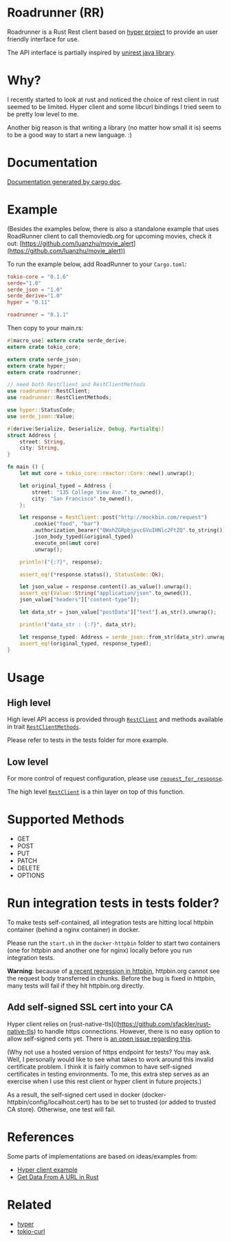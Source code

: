 # Roadrunner (RR)

Roadrunner is a Rust Rest client based on [hyper project](https://github.com/hyperium/hyper) to 
provide an user friendly interface for use.

The API interface is partially inspired by [unirest java library](http://unirest.io/java.html).

# Why?

I recently started to look at rust and noticed the choice of rest client in rust seemed to be
limited. Hyper client and some libcurl bindings I tried seem to be pretty low level to me.

Another big reason is that writing a library (no matter how small it is) seems to be a good
way to start a new language. :)

# Documentation
 
[Documentation generated by cargo doc](https://luanzhu.github.io/rust/doc/roadrunner/index.html).

# Example

(Besides the examples below, there is also a standalone example that uses RoadRunner client
to call themoviedb.org for upcoming movies, check it out: [https://github.com/luanzhu/movie_alert](https://github.com/luanzhu/movie_alert))

To run the example below, add RoadRunner to your `Cargo.toml`:

```toml
tokio-core = "0.1.6"
serde="1.0"
serde_json = "1.0"
serde_derive="1.0"
hyper = "0.11"

roadrunner = "0.1.1"
```

Then copy to your main.rs:

```rust
#[macro_use] extern crate serde_derive;
extern crate tokio_core;

extern crate serde_json;
extern crate hyper;
extern crate roadrunner;

// need both RestClient and RestClientMethods
use roadrunner::RestClient;
use roadrunner::RestClientMethods;

use hyper::StatusCode;
use serde_json::Value;

#[derive(Serialize, Deserialize, Debug, PartialEq)]
struct Address {
    street: String,
    city: String,
}

fn main () {
    let mut core = tokio_core::reactor::Core::new().unwrap();

    let original_typed = Address {
        street: "135 College View Ave.".to_owned(),
        city: "San Francisco".to_owned(),
    };

    let response = RestClient::post("http://mockbin.com/request")
        .cookie("food", "bar")
        .authorization_bearer("QWxhZGRpbjpvcGVuIHNlc2FtZQ".to_string())
        .json_body_typed(&original_typed)
        .execute_on(&mut core)
        .unwrap();

    println!("{:?}", response);

    assert_eq!(*response.status(), StatusCode::Ok);

    let json_value = response.content().as_value().unwrap();
    assert_eq!(Value::String("application/json".to_owned()),
    json_value["headers"]["content-type"]);

    let data_str = json_value["postData"]["text"].as_str().unwrap();

    println!("data_str : {:?}", data_str);

    let response_typed: Address = serde_json::from_str(data_str).unwrap();
    assert_eq!(original_typed, response_typed);
}
```

# Usage

## High level

High level API access is provided through [`RestClient`](https://luanzhu.github.io/rust/doc/roadrunner/struct.RestClient.html) and methods available in trait
[`RestClientMethods`](https://luanzhu.github.io/rust/doc/roadrunner/trait.RestClientMethods.html).

Please refer to tests in the tests folder for more example.

## Low level

For more control of request configuration, please use [`request_for_response`](https://luanzhu.github.io/rust/doc/roadrunner/fn.request_for_response.html).  

The high level [`RestClient`](https://luanzhu.github.io/rust/doc/roadrunner/struct.RestClient.html) is
a thin layer on top of this function.

# Supported Methods

* GET
* POST
* PUT
* PATCH
* DELETE
* OPTIONS

# Run integration tests in tests folder?

To make tests self-contained, all integration tests are hitting local httpbin container (behind 
a nginx container) in docker.

Please run the `start.sh` in the `docker-httpbin` folder to start two containers (one for httpbin and another one for nginx) locally
before you run integration tests.

**Warning**: because of [a recent regression
in httpbin](https://github.com/kennethreitz/httpbin/issues/340), httpbin.org cannot see the request
body transferred in chunks.  Before the bug is fixed in httpbin, many tests will fail if they 
hit httpbin.org directly.

## Add self-signed SSL cert into your CA

Hyper client relies on [rust-native-tls]((https://github.com/sfackler/rust-native-tls) to
handle https connections.  However, there is no easy option to allow self-signed certs yet.
There is [an open issue regarding this](https://github.com/sfackler/rust-native-tls/issues/13).

(Why not use a hosted version of https endpoint for tests?  You may ask.  Well, I personally 
would like to see what takes to work around this invalid certificate problem. I think it is 
fairly common to have self-signed certificates in testing environments. To me, this extra 
step serves as an exercise when I use this rest client or hyper client in future projects.)

As a result, the self-signed cert used in docker (docker-httpbin/config/localhost.cert) has to
be set to trusted (or added to trusted CA store).  Otherwise, one test will fail.

# References

Some parts of implementations are based on ideas/examples from:

* [Hyper client example](https://github.com/hyperium/hyper/blob/master/examples/client.rs)
* [Get Data From A URL in Rust](http://hermanradtke.com/2015/09/21/get-data-from-a-url-rust.html)

# Related

* [hyper](https://github.com/hyperium/hyper)
* [tokio-curl](https://github.com/tokio-rs/tokio-curl)

